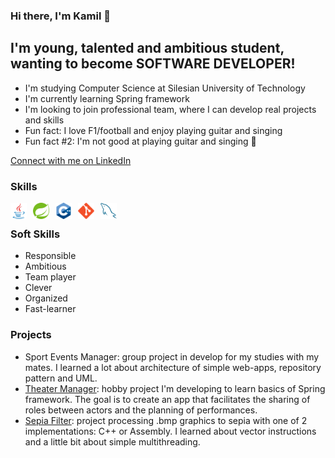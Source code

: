 ### Hi there, I'm Kamil 👋

## I'm young, talented and ambitious student, wanting to become SOFTWARE DEVELOPER!
- I'm studying Computer Science at Silesian University of Technology
- I'm currently learning Spring framework
- I'm looking to join professional team, where I can develop real projects and skills
- Fun fact: I love F1/football and enjoy playing guitar and singing
- Fun fact #2: I'm not good at playing guitar and singing 🤣

[Connect with me on LinkedIn](https://www.linkedin.com/in/k-musialowski)

### Skills
<img align="left" alt="JAVA" width="26px" src="https://github.com/devicons/devicon/blob/v2.15.1/icons/java/java-original.svg" style="padding-right:10px;" />
<img align="left" alt="SPRING" width="26px" src="https://github.com/devicons/devicon/blob/v2.15.1/icons/spring/spring-original.svg" style="padding-right:10px;" />
<img align="left" alt="C++" width="26px" src="https://github.com/devicons/devicon/blob/v2.15.1/icons/cplusplus/cplusplus-original.svg" style="padding-right:10px;" />
<img align="left" alt="GIT" width="26px" src="https://github.com/devicons/devicon/blob/v2.15.1/icons/git/git-original.svg" style="padding-right:10px;" />
<img align="left" alt="MYSQL" width="26px" src="https://github.com/devicons/devicon/blob/master/icons/mysql/mysql-original.svg" style="padding-right:10px;" />


<br/>

### Soft Skills

- Responsible
- Ambitious
- Team player
- Clever
- Organized
- Fast-learner

### Projects
- Sport Events Manager: group project in develop for my studies with my mates. I learned a lot about architecture of simple web-apps, repository pattern and UML.
- [Theater Manager](https://github.com/KamilMusialowski/Theater_Manager): hobby project I'm developing to learn basics of Spring framework. The goal is to create an app that facilitates the sharing of roles between actors and the planning of performances.
- [Sepia Filter](https://github.com/KamilMusialowski/Sepia-ASM-project): project processing .bmp graphics to sepia with one of 2 implementations: C++ or Assembly. I learned about vector instructions and a little bit about simple multithreading.
